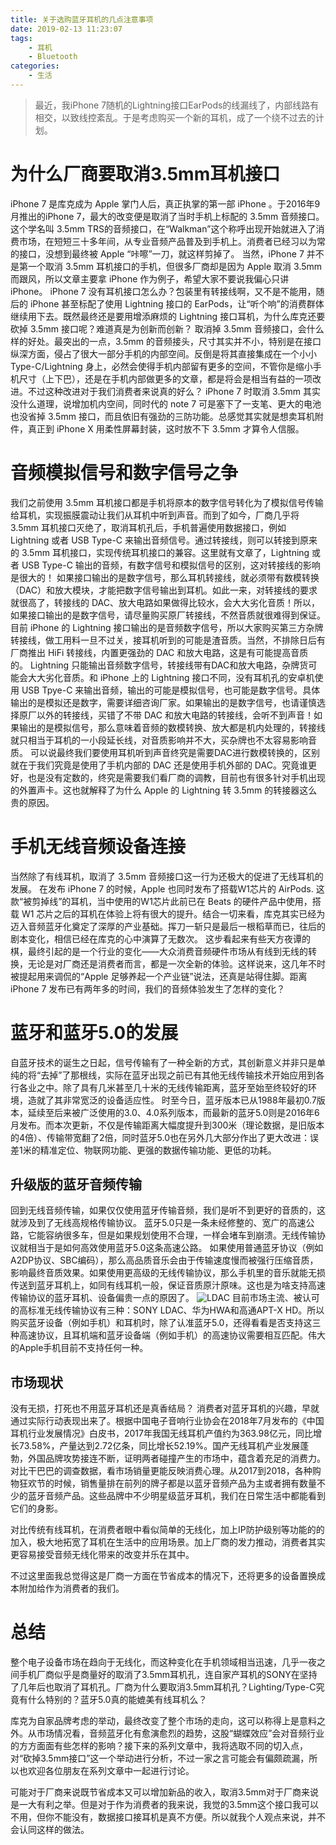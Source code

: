 ```yaml
---
title: 关于选购蓝牙耳机的几点注意事项
date: 2019-02-13 11:23:07
tags: 
    - 耳机
    - Bluetooth
categories:
    - 生活
---
```


>最近，我iPhone 7随机的Lightning接口EarPods的线漏线了，内部线路有相交，以致线控紊乱。于是考虑购买一个新的耳机，成了一个绕不过去的计划。

# 为什么厂商要取消3.5mm耳机接口
iPhone 7 是库克成为 Apple 掌门人后，真正执掌的第一部 iPhone 。于2016年9月推出的iPhone 7，最大的改变便是取消了当时手机上标配的 3.5mm 音频接口。这个学名叫 3.5mm TRS的音频接口，在“Walkman”这个称呼出现开始就进入了消费市场，在短短三十多年间，从专业音频产品普及到手机上。消费者已经习以为常的接口，没想到最终被 Apple “咔嚓”一刀，就这样剪掉了。
当然，iPhone 7 并不是第一个取消 3.5mm 耳机接口的手机，但很多厂商却是因为 Apple 取消 3.5mm 而跟风，所以文章主要拿 iPhone 作为例子，希望大家不要说我偏心只讲iPhone。
iPhone 7 没有耳机接口怎么办？包装里有转接线啊，又不是不能用，随后的 iPhone 甚至标配了使用 Lightning 接口的 EarPods，让“听个响”的消费群体继续用下去。既然最终还是要用增添麻烦的 Lightning 接口耳机，为什么库克还要砍掉 3.5mm 接口呢？难道真是为创新而创新？
取消掉 3.5mm 音频接口，会什么样的好处。最突出的一点，3.5mm 的音频接头，尺寸其实并不小，特别是在接口纵深方面，侵占了很大一部分手机的内部空间。反倒是将其直接集成在一个小小 Type-C/Lightning 身上，必然会使得手机内部留有更多的空间，不管你是缩小手机尺寸（上下巴），还是在手机内部做更多的文章，都是将会是相当有益的一项改进。不过这种改进对于我们消费者来说真的好么？
iPhone 7 时取消 3.5mm 其实没什么道理，说增加机内空间，同时代的 note 7 可是塞下了一支笔、更大的电池也没省掉 3.5mm 接口，而且依旧有强劲的三防功能。总感觉其实就是想卖耳机附件，真正到 iPhone X 用柔性屏幕封装，这时放不下 3.5mm 才算令人信服。

# 音频模拟信号和数字信号之争
我们之前使用 3.5mm 耳机接口都是手机将原本的数字信号转化为了模拟信号传输给耳机，实现振膜震动让我们从耳机中听到声音。而到了如今，厂商几乎将 3.5mm 耳机接口灭绝了，取消耳机孔后，手机普遍使用数据接口，例如 Lightning 或者 USB Type-C 来输出音频信号。通过转接线，则可以转接到原来的 3.5mm 耳机接口，实现传统耳机接口的兼容。这里就有文章了，Lightning 或者 USB Type-C 输出的音频，有数字信号和模拟信号的区别，这对转接线的影响是很大的！
如果接口输出的是数字信号，那么耳机转接线，就必须带有数模转换（DAC）和放大模块，才能把数字信号输出到耳机。如此一来，对转接线的要求就很高了，转接线的 DAC、放大电路如果做得比较水，会大大劣化音质！所以，如果接口输出的是数字信号，请尽量购买原厂转接线，不然音质就很难得到保证。目前 iPhone 的 Lightning 接口输出的是音频数字信号，所以大家购买第三方杂牌转接线，做工用料一旦不过关，接耳机听到的可能是渣音质。当然，不排除日后有厂商推出 HiFi 转接线，内置更强劲的 DAC 和放大电路，这是有可能提高音质的。
Lightning 只能输出音频数字信号，转接线带有DAC和放大电路，杂牌货可能会大大劣化音质。和 iPhone 上的 Lightning 接口不同，没有耳机孔的安卓机使用 USB Tpye-C 来输出音频，输出的可能是模拟信号，也可能是数字信号。具体输出的是模拟还是数字，需要详细咨询厂家。如果输出的是数字信号，也请谨慎选择原厂以外的转接线，买错了不带 DAC 和放大电路的转接线，会听不到声音！如果输出的是模拟信号，那么意味着音频的数模转换、放大都是机内处理的，转接线就只相当于耳机的一小段延长线，对音质影响并不大，买杂牌也不太容易影响音质。
可以说最终我们要使用耳机听到声音终究是需要DAC进行数模转换的，区别就在于我们究竟是使用了手机内部的 DAC 还是使用手机外部的 DAC。究竟谁更好，也是没有定数的，终究是需要我们看厂商的调教，目前也有很多针对手机出现的外置声卡。这也就解释了为什么 Apple 的 Lightning 转 3.5mm 的转接器这么贵的原因。

# 手机无线音频设备连接

当然除了有线耳机，取消了 3.5mm 音频接口这一行为还极大的促进了无线耳机的发展。
在发布 iPhone 7 的时候，Apple 也同时发布了搭载W1芯片的 AirPods. 这款“被剪掉线”的耳机，当中使用的W1芯片此前已在 Beats 的硬件产品中使用，搭载 W1 芯片之后的耳机在体验上将有很大的提升。结合一切来看，库克其实已经为迈入音频蓝牙化奠定了深厚的产业基础。挥刀一斩只是最后一根稻草而已，往后的剧本变化，相信已经在库克的心中演算了无数次。
这步看起来有些天方夜谭的棋，最终引起的是一个行业的变化——大众消费音频硬件市场从有线到无线的转换，无论是对厂商还是消费者而言，都是一次全新的体验。这样说来，这几年不时被提起用来调侃的“Apple 足够养起一个产业链”说法，还真是站得住脚。距离 iPhone 7 发布已有两年多的时间，我们的音频体验发生了怎样的变化？

# 蓝牙和蓝牙5.0的发展

自蓝牙技术的诞生之日起，信号传输有了一种全新的方式，其创新意义并非只是单纯的将“去掉”了那根线，实际在蓝牙出现之前已有其他无线传输技术开始应用到各行各业之中。除了具有几米甚至几十米的无线传输距离，蓝牙至始至终较好的环境，造就了其非常宽泛的设备适应性。
时至今日，蓝牙版本已从1988年最初0.7版本，延续至后来被广泛使用的3.0、4.0系列版本，而最新的蓝牙5.0则是2016年6月发布。而本次更新，不仅是传输距离大幅度提升到300米（理论数据，是旧版本的4倍）、传输带宽翻了2倍，同时蓝牙5.0也在另外几大部分作出了更大改进：误差1米的精准定位、物联网功能、更强的数据传输功能、更低的功耗。

## 升级版的蓝牙音频传输

回到无线音频传输，如果仅仅使用蓝牙传输音频，我们是听不到更好的音质的，这就涉及到了无线高规格传输协议。
蓝牙5.0只是一条未经修整的、宽广的高速公路，它能容纳很多车，但是如果规划使用不合理，一样会堵车到崩溃。无线传输协议就相当于是如何高效使用蓝牙5.0这条高速公路。
如果使用普通蓝牙协议（例如A2DP协议、SBC编码），那么高品质音乐会由于传输速度慢而被强行压缩音质，影响最终音质效果。如果使用更高级的无线传输协议，那么手机里的音乐就能无损传送到蓝牙耳机上，如同有线耳机一般，保证音质原汁原味。这也是为啥支持高速传输协议的蓝牙耳机、设备偏贵一点的原因了。
![LDAC](/uploads/ldac.jpg)
目前市场主流、被认可的高标准无线传输协议有三种：SONY LDAC、华为HWA和高通APT-X HD。所以购买蓝牙设备（例如手机）和耳机时，除了认准蓝牙5.0，还得看看是否支持这三种高速协议，且耳机端和蓝牙设备端（例如手机）的高速协议需要相互匹配。伟大的Apple手机目前不支持任何一种。

## 市场现状

没有无损，打死也不用蓝牙耳机还是真香结局？
消费者对蓝牙耳机的兴趣，早就通过实际行动表现出来了。根据中国电子音响行业协会在2018年7月发布的《中国耳机行业发展情况》白皮书，2017年我国无线耳机产值约为363.98亿元，同比增长73.58%，产量达到2.72亿条，同比增长52.19%。国产无线耳机产业发展蓬勃，外国品牌攻势接连不断，证明两者碰撞产生的市场中，蕴含着充足的消费力。
对比干巴巴的调查数据，看市场销量更能反映消费心理。从2017到2018，各种购物狂欢节的时候，销售量排在前列的牌子都是以蓝牙音频产品为主或者拥有数量不少的蓝牙音频产品。这些品牌中不少明星级蓝牙耳机，我们在日常生活中都能看到它们的身影。

对比传统有线耳机，在消费者眼中看似简单的无线化，加上IP防护级别等功能的的加入，极大地拓宽了耳机在生活中的应用场景。加上厂商的发力推动，消费者其实更容易接受音频无线化带来的改变并乐在其中。

不过这里面我总觉得这是厂商一方面在节省成本的情况下，还将更多的设备置换成本附加给作为消费者的我们。

# 总结

整个电子设备市场在趋向于无线化，而这种变化在手机领域相当迅速，几乎一夜之间手机厂商似乎是商量好的取消了3.5mm耳机孔，连自家产耳机的SONY在坚持了几年后也取消了耳机孔。厂商为什么要取消3.5mm耳机孔？Lighting/Type-C究竟有什么特别的？蓝牙5.0真的能媲美有线耳机么？

库克为自家品牌考虑的举动，最终改变了整个市场的走向，这可以称得上是意料之外。从市场情况看，音频蓝牙化有愈演愈烈的趋势，这股“蝴蝶效应”会对音频行业的方方面面有些怎样的影响？接下来的系列文章中，我将选取不同的切入点，对“砍掉3.5mm接口”这一个举动进行分析，不过一家之言可能会有偏颇疏漏，所以也欢迎各位朋友在系列文章中一起进行讨论。

可能对于厂商来说既节省成本又可以增加新品的收入，取消3.5mm对于厂商来说是一大有利之举。但是对于作为消费者的我来说，我觉的3.5mm这个接口我可以不用，但你不能没有，数据接口接耳机是真不方便。所以就我个人观点来说，并不会认同这样的做法。